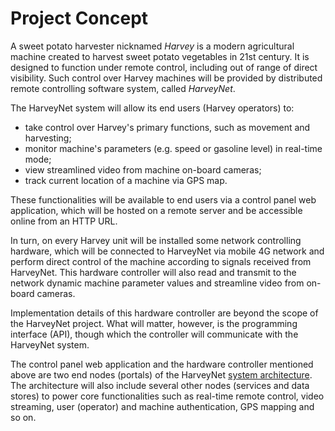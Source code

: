 # Project Concept

A sweet potato harvester nicknamed *Harvey* is a modern agricultural machine created to harvest sweet potato vegetables in 21st century. It is designed to function under remote control, including out of range of direct visibility. Such control over Harvey machines will be provided by distributed remote controlling software system, called *HarveyNet*.

The HarveyNet system will allow its end users (Harvey operators) to:

- take control over Harvey's primary functions, such as movement and harvesting;
- monitor machine's parameters (e.g. speed or gasoline level) in real-time mode;
- view streamlined video from machine on-board cameras;
- track current location of a machine via GPS map.

These functionalities will be available to end users via a control panel web application, which will be hosted on a remote server and be accessible online from an HTTP URL.

In turn, on every Harvey unit will be installed some network controlling hardware, which will be connected to HarveyNet via mobile 4G network and perform direct control of the machine according to signals received from HarveyNet. This hardware controller will also read and transmit to the network dynamic machine parameter values and streamline video from on-board cameras.

Implementation details of this hardware controller are beyond the scope of the HarveyNet project. What will matter, however, is the programming interface (API), though which the controller will communicate with the HarveyNet system.

The control panel web application and the hardware controller mentioned above are two end nodes (portals) of the HarveyNet [system architecture](./system-architecture.md). The architecture will also include several other nodes (services and data stores) to power core functionalities such as real-time remote control, video streaming, user (operator) and machine authentication, GPS mapping and so on.

